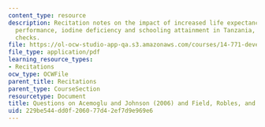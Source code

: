 ```yaml
---
content_type: resource
description: Recitation notes on the impact of increased life expectancy on economic
  performance, iodine deficiency and schooling attainment in Tanzania, and specification
  checks.
file: https://ol-ocw-studio-app-qa.s3.amazonaws.com/courses/14-771-development-economics-microeconomic-issues-and-policy-models-fall-2008/229be544dd0f206077d42ef7d9e969e6_rec3.pdf
file_type: application/pdf
learning_resource_types:
- Recitations
ocw_type: OCWFile
parent_title: Recitations
parent_type: CourseSection
resourcetype: Document
title: Questions on Acemoglu and Johnson (2006) and Field, Robles, and Torero (2007)
uid: 229be544-dd0f-2060-77d4-2ef7d9e969e6
---
```

